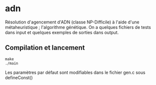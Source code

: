 # adn
Résolution d'agencement d'ADN (classe NP-Difficile) à l'aide d'une métaheuristique ; l'algorithme génétique. On a quelques fichiers de tests dans input et quelques exemples de sorties dans output.
## Compilation et lancement
```
make
./main
```

Les paramètres par défaut sont modifiables dans le fichier gen.c sous defineConst()
